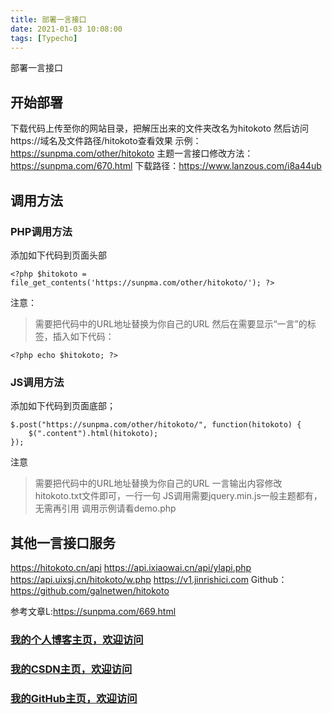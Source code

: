 ```yaml
---
title: 部署一言接口
date: 2021-01-03 10:08:00
tags: [Typecho]
---
```

 
部署一言接口
<!--more-->

## 开始部署
下载代码上传至你的网站目录，把解压出来的文件夹改名为hitokoto
然后访问https://域名及文件路径/hitokoto查看效果
示例：https://sunpma.com/other/hitokoto
主题一言接口修改方法：https://sunpma.com/670.html
下载路径：https://www.lanzous.com/i8a44ub
## 调用方法
### PHP调用方法
添加如下代码到页面头部
```
<?php $hitokoto = file_get_contents('https://sunpma.com/other/hitokoto/'); ?>
```
注意：
>需要把代码中的URL地址替换为你自己的URL
然后在需要显示“一言”的标签，插入如下代码：
```
<?php echo $hitokoto; ?>
```
### JS调用方法
添加如下代码到页面底部；
```
$.post("https://sunpma.com/other/hitokoto/", function(hitokoto) {
    $(".content").html(hitokoto);
});
```

注意
>需要把代码中的URL地址替换为你自己的URL
一言输出内容修改hitokoto.txt文件即可，一行一句
JS调用需要jquery.min.js一般主题都有，无需再引用
调用示例请看demo.php

## 其他一言接口服务
https://hitokoto.cn/api
https://api.ixiaowai.cn/api/ylapi.php
https://api.uixsj.cn/hitokoto/w.php
https://v1.jinrishici.com
Github：https://github.com/galnetwen/hitokoto


参考文章L:https://sunpma.com/669.html

### [我的个人博客主页，欢迎访问](http://www.aomanhao.top/)
### [我的CSDN主页，欢迎访问](https://blog.csdn.net/Aoman_Hao)
### [我的GitHub主页，欢迎访问](https://github.com/AomanHao)